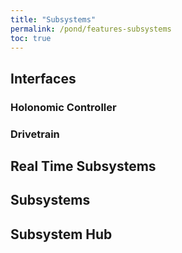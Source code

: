 ```yaml
---
title: "Subsystems"
permalink: /pond/features-subsystems
toc: true
---
```


## Interfaces
### Holonomic Controller

### Drivetrain

## Real Time Subsystems

## Subsystems

## Subsystem Hub
